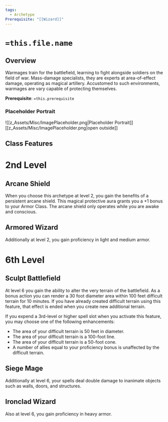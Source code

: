 ```yaml
---
tags:
  - Archetype
Prerequisite: "[[Wizard]]"
---
```

# `=this.file.name`
## Overview
Warmages train for the battlefield, learning to fight alongside soldiers on the field of war. Mass-damage specialists, they are experts at area-of-effect damage, operating as magical artillery. Accustomed to such environments, warmages are vary capable of protecting themselves.

**Prerequisite**: `=this.prerequisite`

### Placeholder Portrait
![[z_Assets/Misc/ImagePlaceholder.png|Placeholder Portrait]]
[[z_Assets/Misc/ImagePlaceholder.png|open outside]]

## Class Features
# 2nd Level
## Arcane Shield

When you choose this archetype at level 2, you gain the benefits of a persistent arcane shield. This magical protective aura grants you a +1 bonus to your Armor Class. The arcane shield only operates while you are awake and conscious.

## Armored Wizard

Additionally at level 2, you gain proficiency in light and medium armor.

# 6th Level
## Sculpt Battlefield

At level 6 you gain the ability to alter the very terrain of the battlefield. As a bonus action you can render a 30 foot diameter area within 100 feet difficult terrain for 10 minutes. If you have already created difficult terrain using this feature, that effect is ended when you create new additional terrain.

If you expend a 3rd-level or higher spell slot when you activate this feature, you may choose one of the following enhancements:

- The area of your difficult terrain is 50 feet in diameter.
- The area of your difficult terrain is a 100-foot line.
- The area of your difficult terrain is a 50-foot cone.
- A number of allies equal to your proficiency bonus is unaffected by the difficult terrain.

## Siege Mage

Additionally at level 6, your spells deal double damage to inanimate objects such as walls, doors, and structures.

## Ironclad Wizard

Also at level 6, you gain proficiency in heavy armor.

